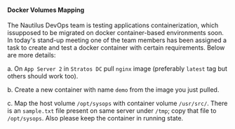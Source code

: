 #### Docker Volumes Mapping

The Nautilus DevOps team is testing applications containerization, which issupposed to be migrated on docker container-based environments soon. In today's stand-up meeting one of the team members has been assigned a task to create and test a docker container with certain requirements. Below are more details:


a. On `App Server 2` in `Stratos DC` pull `nginx` image (preferably `latest` tag but others should work too).

b. Create a new container with name `demo` from the image you just pulled.

c. Map the host volume `/opt/sysops` with container volume `/usr/src/`. There is an `sample.txt` file present on same server under `/tmp`; copy that file to `/opt/sysops`. Also please keep the container in running state.

